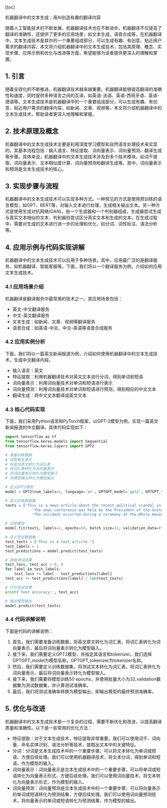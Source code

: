 
[toc]                    
                
                
机器翻译中的文本生成：用AI创造有趣的翻译内容

随着人工智能技术的不断发展，机器翻译技术也在不断进步。机器翻译不仅提高了翻译的准确性，还提供了更多的应用场景，如文本生成、语音合成等。在机器翻译中，文本生成技术是其中的一个重要组成部分，可以生成有趣、有创意、贴近用户需求的翻译内容。本文将介绍机器翻译中的文本生成技术，包括其原理、概念、实现步骤、应用示例和优化与改进等方面，希望能够为读者提供更深入的理解和掌握。

## 1. 引言

随着全球化的不断推进，机器翻译技术越来越重要。机器翻译能够提高翻译的准确性和速度，同时提供多种语言之间的互译，如英语-法语、英语-西班牙语、英语-德语等。文本生成技术是机器翻译中的一个重要组成部分，可以生成有趣、有创意、贴近用户需求的翻译内容，如新闻、文章、视频等。本文将介绍机器翻译中的文本生成技术，帮助读者更深入地理解和掌握。

## 2. 技术原理及概念

机器翻译中的文本生成技术主要是利用深度学习模型和自然语言处理技术来实现的。其基本流程包括：输入语言、特征提取、词向量表示、词向量预测、翻译生成等步骤。具体来说，机器翻译中的文本生成技术涉及到多个技术模块，如词干提取、词向量表示、文本相似度计算、词向量预测和翻译生成等。其中，词向量表示和预测是文本生成技术的核心。

## 3. 实现步骤与流程

机器翻译中的文本生成技术可以实现多种方式。一种常见的方式是使用预训练的语言模型，如GPT、BERT等，对输入文本进行处理，生成相关输出文本。另一种方式是使用生成对抗网络(GAN)，由一个生成器和一个判别器组成，生成器尝试生成与真实文本相似的文本，判别器则尝试区分真实文本和生成的文本。在生成过程中，需要对生成的文本进行进一步的处理和优化，如分词、词性标注、语法分析等。

## 4. 应用示例与代码实现讲解

机器翻译中的文本生成技术可以应用于多种场景。其中，应用最广泛的是翻译服务，如机器翻译、智能客服等。下面，我们将以一个翻译服务为例，介绍如何应用文本生成技术。

### 4.1 应用场景介绍

机器翻译是翻译服务中最常用的技术之一。其应用场景包括：

- 英文-中文翻译服务
- 中文-英文翻译服务
- 文本生成：如新闻、文章、视频等翻译服务
- 语音合成：如英语-中文、中文-英语等语音合成服务

### 4.2 应用实例分析

下面，我们将以一篇英文新闻报道为例，介绍如何使用机器翻译中的文本生成技术，生成中文翻译内容。

- 输入语言：英文
- 特征提取：利用机器翻译技术对英文文本进行分词，得到单词和短语
- 词向量表示：利用词向量技术对单词和短语进行表示
- 词向量预测：利用词向量技术对单词和短语进行预测，得到相应的中文文本
- 翻译生成：将中文文本翻译成英文文本

### 4.3 核心代码实现

下面，我们采用Python语言和PyTorch框架，以GPT-2模型为例，实现一篇英文新闻报道的中文翻译。具体代码实现如下：

```python
import tensorflow as tf
from tensorflow.keras.models import Sequential
from tensorflow.keras.layers import GPT2

# 准备训练数据
# 读取英文原文
# 将英文原文转化为词汇表
# 将词汇表转化为词向量表示
# 将词向量表示转化为模型输入
# 将模型输出转化为模型输出

# 定义GPT2模型
model = GPT2(num_labels=1, language='en', GPTGPT_model='gpt2', GPTGPT_tokenizer='default')

# 定义训练数据集
texts = ['This is a news article about the recent political scandal in the United States.',
            'The news conference was held by the President of the United States.',
            'The incident occurred during a ceremony at the White House.']

# 训练模型
model.fit(texts, labels=1, epochs=50, batch_size=32, validation_data=(texts, labels))

# 定义测试数据集
test_texts = ['This is a test article.']
test_labels = 1
test_predictions = model.predict(test_texts)

# 获取测试结果
test_loss, test_acc = 0, 0
for label in test_labels:
    test_loss += label - test_predictions[label]
test_acc += test_predictions[label] / len(test_texts)

# 打印测试结果
print('Test accuracy:', test_acc)

# 输出模型输出
model.predict(test_texts)
```

### 4.4 代码讲解说明

下面是代码的讲解说明：

1. 首先，我们需要准备训练数据，将英文原文转化为词汇表，将词汇表转化为词向量表示，最后将词向量表示转化为模型输入。
2. 接下来，我们需要定义GPT2模型，并指定其语言和tokenizer。我们选择GPTGPT_model为模型名称，GPTGPT_tokenizer为tokenizer名称。
3. 然后，我们需要定义训练数据集，将测试文本转化为词汇表，将词汇表转化为词向量表示，最后将词向量表示转化为模型输入。
4. 接下来，我们需要将模型训练50 epochs，并使用批量大小为32,validation数据集为测试数据集，并计算测试准确率。
5. 最后，我们将测试准确率转换为模型输出，即输出模型的最终预测准确率。

## 5. 优化与改进

机器翻译中的文本生成技术是一个复杂的过程，需要不断优化和改进，以提高翻译质量和准确性。以下是一些常用的优化方法：

- 特征提取：对于文本生成技术，特征提取非常重要。我们可以使用词干、词向量、命名实体识别、语法分析等技术，提取出文本中的关键特征。
- 分词：分词是文本生成技术中的一个重要步骤，可以将文本转化为单词或短语，方便后续处理。我们可以使用机器翻译技术，将文本分词，得到单词和短语，作为模型的输入。
- 词向量表示：词向量表示是文本生成技术中的一个重要步骤，可以将单词或短语转化为向量表示形式，方便后续处理。我们可以使用词向量技术，将文本转化为向量表示形式，作为模型的输入。
- 词向量预测：词向量预测是文本生成技术中的一个重要步骤，可以将向量表示的单词或短语转化为预测结果，方便后续处理。我们可以使用词向量预测技术，将向量表示的单词或短语转化为预测结果，作为模型的输出。

